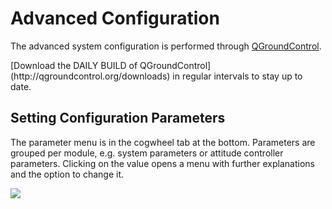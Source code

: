 # Advanced Configuration

The advanced system configuration is performed through [QGroundControl](qgroundcontrol-intro.md).

<aside class="tip">
[Download the DAILY BUILD of QGroundControl](http://qgroundcontrol.org/downloads) in regular intervals to stay up to date.
</aside>

## Setting Configuration Parameters

The parameter menu is in the cogwheel tab at the bottom. Parameters are grouped per module, e.g. system parameters or attitude controller parameters. Clicking on the value opens a menu with further explanations and the option to change it.

![](images/gcs/setting_parameter.png)
